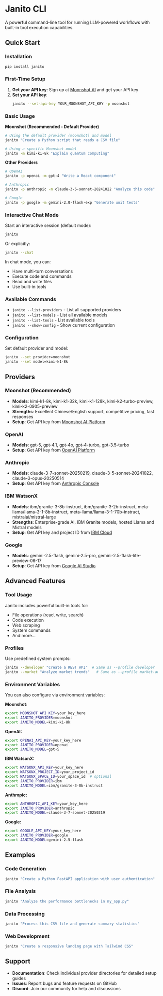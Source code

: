 # Janito CLI

A powerful command-line tool for running LLM-powered workflows with built-in tool execution capabilities.

## Quick Start

### Installation

```bash
pip install janito
```

### First-Time Setup

1. **Get your API key**: Sign up at [Moonshot AI](https://platform.moonshot.cn/) and get your API key
2. **Set your API key**:
   ```bash
   janito --set-api-key YOUR_MOONSHOT_API_KEY -p moonshot
   ```

### Basic Usage

**Moonshot (Recommended - Default Provider)**
```bash
# Using the default provider (moonshot) and model
janito "Create a Python script that reads a CSV file"

# Using a specific Moonshot model
janito -m kimi-k1-8k "Explain quantum computing"
```

**Other Providers**
```bash
# OpenAI
janito -p openai -m gpt-4 "Write a React component"

# Anthropic
janito -p anthropic -m claude-3-5-sonnet-20241022 "Analyze this code"

# Google
janito -p google -m gemini-2.0-flash-exp "Generate unit tests"
```

### Interactive Chat Mode

Start an interactive session (default mode):
```bash
janito
```

Or explicitly:
```bash
janito --chat
```

In chat mode, you can:

- Have multi-turn conversations
- Execute code and commands
- Read and write files
- Use built-in tools

### Available Commands

- `janito --list-providers` - List all supported providers
- `janito --list-models` - List all available models
- `janito --list-tools` - List available tools
- `janito --show-config` - Show current configuration

### Configuration

Set default provider and model:
```bash
janito --set provider=moonshot
janito --set model=kimi-k1-8k
```

## Providers

### Moonshot (Recommended)

- **Models**: kimi-k1-8k, kimi-k1-32k, kimi-k1-128k, kimi-k2-turbo-preview, kimi-k2-0905-preview
- **Strengths**: Excellent Chinese/English support, competitive pricing, fast responses
- **Setup**: Get API key from [Moonshot AI Platform](https://platform.moonshot.cn/)

### OpenAI

- **Models**: gpt-5, gpt-4.1, gpt-4o, gpt-4-turbo, gpt-3.5-turbo
- **Setup**: Get API key from [OpenAI Platform](https://platform.openai.com/)

### Anthropic

- **Models**: claude-3-7-sonnet-20250219, claude-3-5-sonnet-20241022, claude-3-opus-20250514
- **Setup**: Get API key from [Anthropic Console](https://console.anthropic.com/)

### IBM WatsonX

- **Models**: ibm/granite-3-8b-instruct, ibm/granite-3-2b-instruct, meta-llama/llama-3-1-8b-instruct, meta-llama/llama-3-1-70b-instruct, mistralai/mistral-large
- **Strengths**: Enterprise-grade AI, IBM Granite models, hosted Llama and Mistral models
- **Setup**: Get API key and project ID from [IBM Cloud](https://cloud.ibm.com/)

### Google

- **Models**: gemini-2.5-flash, gemini-2.5-pro, gemini-2.5-flash-lite-preview-06-17
- **Setup**: Get API key from [Google AI Studio](https://makersuite.google.com/)

## Advanced Features

### Tool Usage

Janito includes powerful built-in tools for:

- File operations (read, write, search)
- Code execution
- Web scraping
- System commands
- And more...

### Profiles
Use predefined system prompts:
```bash
janito --developer "Create a REST API"  # Same as --profile developer
janito --market "Analyze market trends"   # Same as --profile market-analyst
```

### Environment Variables
You can also configure via environment variables:

**Moonshot:**
```bash
export MOONSHOT_API_KEY=your_key_here
export JANITO_PROVIDER=moonshot
export JANITO_MODEL=kimi-k1-8k
```

**OpenAI:**
```bash
export OPENAI_API_KEY=your_key_here
export JANITO_PROVIDER=openai
export JANITO_MODEL=gpt-5
```

**IBM WatsonX:**
```bash
export WATSONX_API_KEY=your_key_here
export WATSONX_PROJECT_ID=your_project_id
export WATSONX_SPACE_ID=your_space_id  # optional
export JANITO_PROVIDER=ibm
export JANITO_MODEL=ibm/granite-3-8b-instruct
```

**Anthropic:**
```bash
export ANTHROPIC_API_KEY=your_key_here
export JANITO_PROVIDER=anthropic
export JANITO_MODEL=claude-3-7-sonnet-20250219
```

**Google:**
```bash
export GOOGLE_API_KEY=your_key_here
export JANITO_PROVIDER=google
export JANITO_MODEL=gemini-2.5-flash
```

## Examples

### Code Generation
```bash
janito "Create a Python FastAPI application with user authentication"
```

### File Analysis
```bash
janito "Analyze the performance bottlenecks in my_app.py"
```

### Data Processing
```bash
janito "Process this CSV file and generate summary statistics"
```

### Web Development
```bash
janito "Create a responsive landing page with Tailwind CSS"
```

## Support

- **Documentation**: Check individual provider directories for detailed setup guides
- **Issues**: Report bugs and feature requests on GitHub
- **Discord**: Join our community for help and discussions